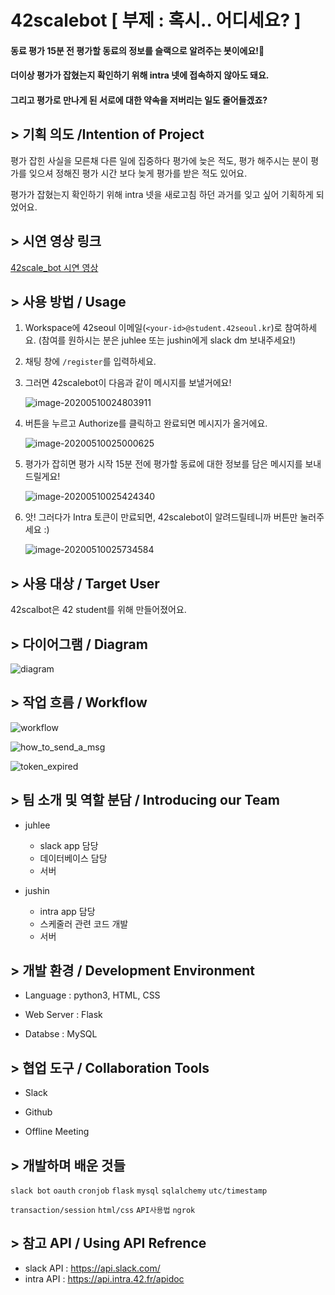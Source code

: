 # 42scalebot [ 부제 : 혹시.. 어디세요? ]

#### 동료 평가 15분 전 평가할 동료의 정보를 슬랙으로 알려주는 봇이에요!🤖

#### 더이상 평가가 잡혔는지 확인하기 위해 intra 넷에 접속하지 않아도 돼요.

#### 그리고 평가로 만나게 된 서로에 대한 약속을 저버리는 일도 줄어들겠죠?



## > 기획 의도 /Intention of Project

평가 잡힌 사실을 모른채 다른 일에 집중하다 평가에 늦은 적도, 평가 해주시는 분이 평가를 잊으셔 정해진 평가 시간 보다 늦게 평가를 받은 적도 있어요.

평가가 잡혔는지 확인하기 위해 intra 넷을 새로고침 하던 과거를 잊고 싶어 기획하게 되었어요.



## > 시연 영상 링크

[42scale_bot 시연 영상](https://youtu.be/NIMVpoDA8C8)



## > 사용 방법 / Usage


1.  Workspace에 42seoul 이메일(```<your-id>@student.42seoul.kr```)로 참여하세요. 
(참여를 원하시는 분은 juhlee 또는 jushin에게 slack dm 보내주세요!)

2. 채팅 창에 ```/register```를 입력하세요.

3. 그러면 42scalebot이 다음과 같이 메시지를 보낼거에요!

   ![image-20200510024803911](img/image-20200510024803911.png)

4. 버튼을 누르고 Authorize를 클릭하고 완료되면 메시지가 올거에요.

   ![image-20200510025000625](img/image-20200510025000625.png)

5. 평가가 잡히면 평가 시작 15분 전에 평가할 동료에 대한 정보를 담은 메시지를 보내드릴게요!

   ![image-20200510025424340](img/image-20200510025424340.png)

6. 앗! 그러다가 Intra 토큰이 만료되면, 42scalebot이 알려드릴테니까 버튼만 눌러주세요 :)

   ![image-20200510025734584](img/image-20200510025734584.png)



## > 사용 대상 / Target User


42scalbot은 42 student를 위해 만들어졌어요.



 ## > 다이어그램 / Diagram

![diagram](img/diagram.png)



## > 작업 흐름 /  Workflow

![workflow](img/workflow.png)

![how_to_send_a_msg](img/how_to_send_a_msg.png)

![token_expired](img/token_expired.png)



## > 팀 소개 및 역할 분담 / Introducing our Team


- juhlee

  - slack app 담당
  - 데이터베이스 담당
  - 서버

- jushin

  - intra app 담당
  - 스케줄러 관련 코드 개발
  - 서버


## > 개발 환경 / Development Environment

- Language : python3, HTML, CSS

- Web Server : Flask

- Databse : MySQL



## > 협업 도구 / Collaboration Tools

- Slack

- Github

- Offline Meeting



## > 개발하며 배운 것들


```slack bot``` 	```oauth```	```cronjob``` 	```flask```	```mysql```	```sqlalchemy```	```utc/timestamp```

```transaction/session```	```html/css```	```API사용법``` 	```ngrok```



## > 참고 API / Using API Refrence


- slack API : https://api.slack.com/
- intra API : https://api.intra.42.fr/apidoc
